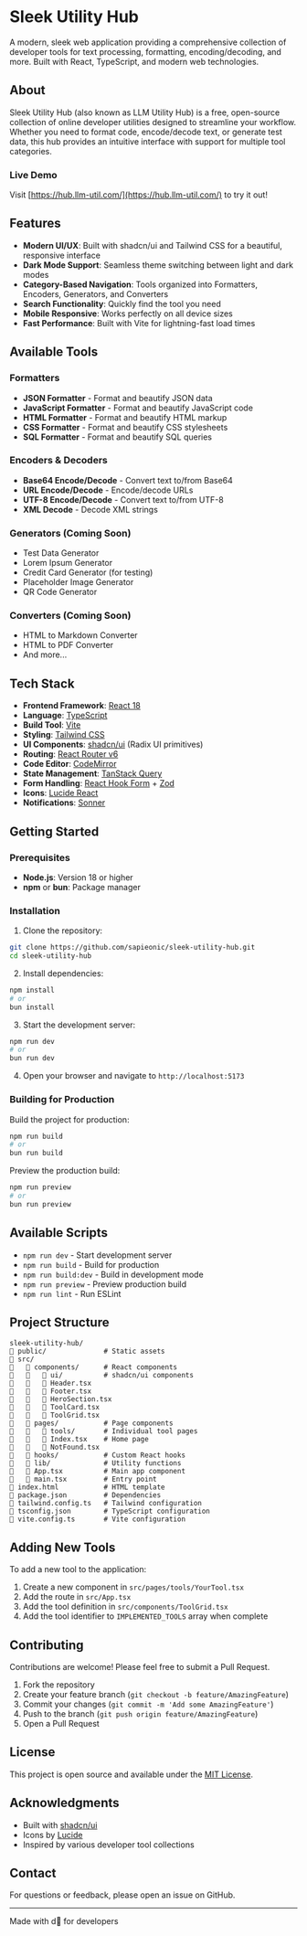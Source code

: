 # Sleek Utility Hub

A modern, sleek web application providing a comprehensive collection of developer tools for text processing, formatting, encoding/decoding, and more. Built with React, TypeScript, and modern web technologies.

## About

Sleek Utility Hub (also known as LLM Utility Hub) is a free, open-source collection of online developer utilities designed to streamline your workflow. Whether you need to format code, encode/decode text, or generate test data, this hub provides an intuitive interface with support for multiple tool categories.

### Live Demo

Visit [https://hub.llm-util.com/](https://hub.llm-util.com/) to try it out!

## Features

- **Modern UI/UX**: Built with shadcn/ui and Tailwind CSS for a beautiful, responsive interface
- **Dark Mode Support**: Seamless theme switching between light and dark modes
- **Category-Based Navigation**: Tools organized into Formatters, Encoders, Generators, and Converters
- **Search Functionality**: Quickly find the tool you need
- **Mobile Responsive**: Works perfectly on all device sizes
- **Fast Performance**: Built with Vite for lightning-fast load times

## Available Tools

### Formatters
- **JSON Formatter** - Format and beautify JSON data
- **JavaScript Formatter** - Format and beautify JavaScript code
- **HTML Formatter** - Format and beautify HTML markup
- **CSS Formatter** - Format and beautify CSS stylesheets
- **SQL Formatter** - Format and beautify SQL queries

### Encoders & Decoders
- **Base64 Encode/Decode** - Convert text to/from Base64
- **URL Encode/Decode** - Encode/decode URLs
- **UTF-8 Encode/Decode** - Convert text to/from UTF-8
- **XML Decode** - Decode XML strings

### Generators (Coming Soon)
- Test Data Generator
- Lorem Ipsum Generator
- Credit Card Generator (for testing)
- Placeholder Image Generator
- QR Code Generator

### Converters (Coming Soon)
- HTML to Markdown Converter
- HTML to PDF Converter
- And more...

## Tech Stack

- **Frontend Framework**: [React 18](https://react.dev/)
- **Language**: [TypeScript](https://www.typescriptlang.org/)
- **Build Tool**: [Vite](https://vitejs.dev/)
- **Styling**: [Tailwind CSS](https://tailwindcss.com/)
- **UI Components**: [shadcn/ui](https://ui.shadcn.com/) (Radix UI primitives)
- **Routing**: [React Router v6](https://reactrouter.com/)
- **Code Editor**: [CodeMirror](https://codemirror.net/)
- **State Management**: [TanStack Query](https://tanstack.com/query)
- **Form Handling**: [React Hook Form](https://react-hook-form.com/) + [Zod](https://zod.dev/)
- **Icons**: [Lucide React](https://lucide.dev/)
- **Notifications**: [Sonner](https://sonner.emilkowal.ski/)

## Getting Started

### Prerequisites

- **Node.js**: Version 18 or higher
- **npm** or **bun**: Package manager

### Installation

1. Clone the repository:
```bash
git clone https://github.com/sapieonic/sleek-utility-hub.git
cd sleek-utility-hub
```

2. Install dependencies:
```bash
npm install
# or
bun install
```

3. Start the development server:
```bash
npm run dev
# or
bun run dev
```

4. Open your browser and navigate to `http://localhost:5173`

### Building for Production

Build the project for production:
```bash
npm run build
# or
bun run build
```

Preview the production build:
```bash
npm run preview
# or
bun run preview
```

## Available Scripts

- `npm run dev` - Start development server
- `npm run build` - Build for production
- `npm run build:dev` - Build in development mode
- `npm run preview` - Preview production build
- `npm run lint` - Run ESLint

## Project Structure

```
sleek-utility-hub/
   public/              # Static assets
   src/
      components/      # React components
         ui/          # shadcn/ui components
         Header.tsx
         Footer.tsx
         HeroSection.tsx
         ToolCard.tsx
         ToolGrid.tsx
      pages/           # Page components
         tools/       # Individual tool pages
         Index.tsx    # Home page
         NotFound.tsx
      hooks/           # Custom React hooks
      lib/             # Utility functions
      App.tsx          # Main app component
      main.tsx         # Entry point
   index.html           # HTML template
   package.json         # Dependencies
   tailwind.config.ts   # Tailwind configuration
   tsconfig.json        # TypeScript configuration
   vite.config.ts       # Vite configuration
```

## Adding New Tools

To add a new tool to the application:

1. Create a new component in `src/pages/tools/YourTool.tsx`
2. Add the route in `src/App.tsx`
3. Add the tool definition in `src/components/ToolGrid.tsx`
4. Add the tool identifier to `IMPLEMENTED_TOOLS` array when complete

## Contributing

Contributions are welcome! Please feel free to submit a Pull Request.

1. Fork the repository
2. Create your feature branch (`git checkout -b feature/AmazingFeature`)
3. Commit your changes (`git commit -m 'Add some AmazingFeature'`)
4. Push to the branch (`git push origin feature/AmazingFeature`)
5. Open a Pull Request

## License

This project is open source and available under the [MIT License](LICENSE).

## Acknowledgments

- Built with [shadcn/ui](https://ui.shadcn.com/)
- Icons by [Lucide](https://lucide.dev/)
- Inspired by various developer tool collections

## Contact

For questions or feedback, please open an issue on GitHub.

---

Made with d for developers
